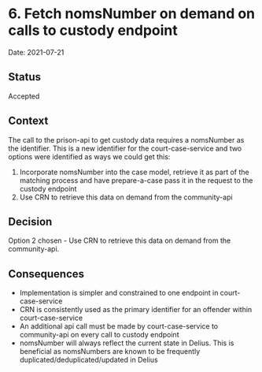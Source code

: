 # 6. Fetch nomsNumber on demand on calls to custody endpoint

Date: 2021-07-21

## Status

Accepted

## Context

The call to the prison-api to get custody data requires a nomsNumber as the identifier. This is a new identifier for the court-case-service and two options were identified as ways we could get this: 
1. Incorporate nomsNumber into the case model, retrieve it as part of the matching process and have prepare-a-case pass it in the request to the custody endpoint
2. Use CRN to retrieve this data on demand from the community-api

## Decision

Option 2 chosen - Use CRN to retrieve this data on demand from the community-api.

## Consequences

- Implementation is simpler and constrained to one endpoint in court-case-service
- CRN is consistently used as the primary identifier for an offender within court-case-service
- An additional api call must be made by court-case-service to community-api on every call to custody endpoint
- nomsNumber will always reflect the current state in Delius. This is beneficial as nomsNumbers are known to be frequently duplicated/deduplicated/updated in Delius
